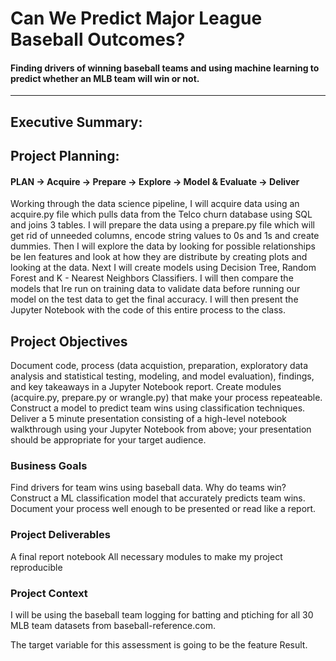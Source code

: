# Can We Predict Major League Baseball Outcomes?
#### Finding drivers of winning baseball teams and using machine learning to predict whether an MLB team will win or not.
***
## Executive Summary:

## Project Planning:
#### PLAN -> Acquire -> Prepare -> Explore -> Model & Evaluate -> Deliver

Working through the data science pipeline, I will acquire data using an acquire.py file which pulls data from the Telco churn database using SQL and joins 3 tables. I will prepare the data using a prepare.py file which will get rid of unneeded columns, encode string values to 0s and 1s and create dummies. Then I will explore the data by looking for possible relationships be Ien features and look at how they are distribute by creating plots and looking at the data. Next I will create models using Decision Tree, Random Forest and K - Nearest Neighbors Classifiers. I will then compare the models that Ire run on training data to validate data before running our model on the test data to get the final accuracy. I will then present the Jupyter Notebook with the code of this entire process to the class.

## Project Objectives

Document code, process (data acquistion, preparation, exploratory data analysis and statistical testing, modeling, and model evaluation), findings, and key takeaways in a Jupyter Notebook report.
Create modules (acquire.py, prepare.py or wrangle.py) that make your process repeateable.
Construct a model to predict team wins using classification techniques.
Deliver a 5 minute presentation consisting of a high-level notebook walkthrough using your Jupyter Notebook from above; your presentation should be appropriate for your target audience.


### Business Goals

Find drivers for team wins using baseball data. Why do teams win?
Construct a ML classification model that accurately predicts team wins.
Document your process well enough to be presented or read like a report.

### Project Deliverables

A final report notebook
All necessary modules to make my project reproducible

### Project Context

I will be using the baseball team logging for batting and ptiching for all 30 MLB team datasets from baseball-reference.com.

The target variable for this assessment is going to be the feature Result.
